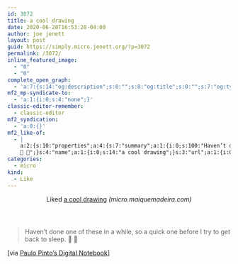 ```yaml
---
id: 3072
title: a cool drawing
date: 2020-06-28T16:53:28-04:00
author: joe jenett
layout: post
guid: https://simply.micro.jenett.org/?p=3072
permalink: /3072/
inline_featured_image:
  - "0"
  - "0"
complete_open_graph:
  - 'a:7:{s:14:"og:description";s:0:"";s:8:"og:title";s:0:"";s:7:"og:type";s:0:"";s:12:"twitter:card";s:7:"summary";s:15:"twitter:creator";s:0:"";s:19:"twitter:description";s:0:"";s:8:"og:image";s:0:"";}'
mf2_mp-syndicate-to:
  - 'a:1:{i:0;s:4:"none";}'
classic-editor-remember:
  - classic-editor
mf2_syndication:
  - 'a:0:{}'
mf2_like-of:
  - |
    a:2:{s:10:"properties";a:4:{s:7:"summary";a:1:{i:0;s:100:"Haven’t done one of these in a while, so a quick one before I try to get back to sleep.
    🎨 📱";}s:4:"name";a:1:{i:0;s:14:"a cool drawing";}s:3:"url";a:1:{i:0;s:63:"https://micro.maiquemadeira.com/2020/06/27/havent-done-one.html";}s:11:"publication";a:1:{i:0;s:23:"micro.maiquemadeira.com";}}s:4:"type";s:4:"cite";}
categories:
  - micro
kind:
  - Like
---
```

<div class="entry-reaction"><section class="response u-like-of h-cite"><header><span class="kind-display-text">Liked</span> <a href="https://micro.maiquemadeira.com/2020/06/27/havent-done-one.html" class="p-name u-url">a cool drawing</a> <em>(<span class="p-publication">micro.maiquemadeira.com</span>)</em></header>
<blockquote class="e-summary">Haven’t done one of these in a while, so a quick one before I try to get back to sleep.
🎨 📱</blockquote></section></div>
<div class="entry-content e-content" itemprop="description articleBody">
<p>[via <a title="Paulo Pinto's Digital Notebook" href="https://paulopinto.org/2020/06/202/">Paulo Pinto’s Digital Notebook</a>]</p></div>